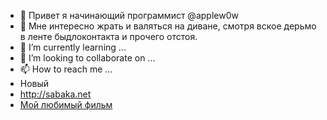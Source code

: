 - 👋 Привет я начинающий программист @applew0w
- 👀 Мне интересно жрать и валяться на диване, смотря вское дерьмо в ленте быдлоконтакта и прочего отстоя.
- 🌱 I’m currently learning ...
- 💞️ I’m looking to collaborate on ...
- 📫 How to reach me ...
- Новый
- http://sabaka.net
- [Мой любимый фильм](https://www.kinopoisk.ru/film/568289/?ysclid=lps3v3pb72862004690&utm_referrer=ya.ru)
<!---
applew0w/applew0w is a ✨ special ✨ repository because its `README.md` (this file) appears on your GitHub profile.
You can click the Preview link to take a look at your changes.
--->
